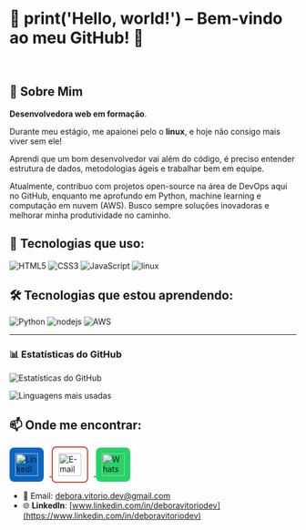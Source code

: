 # 🚀 print('Hello, world!') – Bem-vindo ao meu GitHub! 👋
<br>

## 🌟 Sobre Mim
<p><strong>Desenvolvedora web em formação</strong>.</p>

<p>Durante meu estágio, me apaionei pelo o <strong>linux</strong>, e hoje não consigo mais viver sem ele!</p>

<p>Aprendi que um bom desenvolvedor vai além do código, é preciso entender estrutura de dados, metodologias ágeis e trabalhar bem em equipe.</p>

<p>Atualmente, contribuo com projetos open-source na área de DevOps aqui no GitHub, enquanto me aprofundo em Python, machine learning e computação em nuvem (AWS). Busco sempre soluções inovadoras e melhorar minha produtividade no caminho.</p>

 ## 🚀 Tecnologias que uso:

<div>
  <img src="https://img.icons8.com/color/96/000000/html-5.png" alt="HTML5"/>
  <img src="https://img.icons8.com/color/96/000000/css3.png" alt="CSS3"/>
  <img src="https://img.icons8.com/color/96/000000/javascript.png" alt="JavaScript"/>
  <img src="https://img.icons8.com/color/96/000000/linux.png" alt="linux"/>
</div>

## 🛠 Tecnologias que estou aprendendo:
<div>
  <img src="https://img.icons8.com/color/96/000000/python.png" alt="Python"/>
  <img src="https://img.icons8.com/color/96/000000/nodejs.png" alt="nodejs"/>
  <img src="https://img.icons8.com/color/96/000000/amazon-web-services.png" alt="AWS"/>
</div>

---

### 📊 Estatísticas do GitHub  


![Estatísticas do GitHub](https://github-readme-stats.vercel.app/api?username=deborasouza01&show_icons=true&theme=dark)  

![Linguagens mais usadas](https://github-readme-stats.vercel.app/api/top-langs/?username=deborasouza01&layout=compact&theme=dark)


## 📫 Onde me encontrar:

<div>
  <!-- Botão do LinkedIn -->
 <!-- Botão LinkedIn (azul) -->
<a href="https://www.linkedin.com/in/deboravitoriodev" target="_blank">
  <img src="https://upload.wikimedia.org/wikipedia/commons/c/ca/LinkedIn_logo_initials.svg" alt="LinkedIn" style="width: 40px; height: 40px; background-color: #0A66C2; padding: 10px; border-radius: 8px; margin-right: 10px;"/>
</a>

<!-- Botão de E-mail -->
<a href="mailto:debora.vitorio.dev@gmail.com">
  <img src="https://upload.wikimedia.org/wikipedia/commons/6/65/Email_icon_2.svg" alt="E-mail" style="width: 40px; height: 40px; background-color: #ffffff; border: 2px solid #D14836; padding: 10px; border-radius: 8px; margin-right: 10px;"/>
</a>

  <!-- Botão WhatsApp (verde) -->
  <a href="https://wa.me/5521992126111" target="_blank">
    <img src="https://upload.wikimedia.org/wikipedia/commons/6/6b/WhatsApp.svg" alt="WhatsApp" style="width: 40px; height: 40px; background-color: #25D366; padding: 10px; border-radius: 8px; margin-right: 10px;"/>
  </a>
</div>




- 💌 Email: [debora.vitorio.dev@gmail.com](mailto:debora.vitorio.dev@gmail.com)
- 🌐 **LinkedIn**: [www.linkedin.com/in/deboravitoriodev](https://www.linkedin.com/in/deboravitoriodev)
